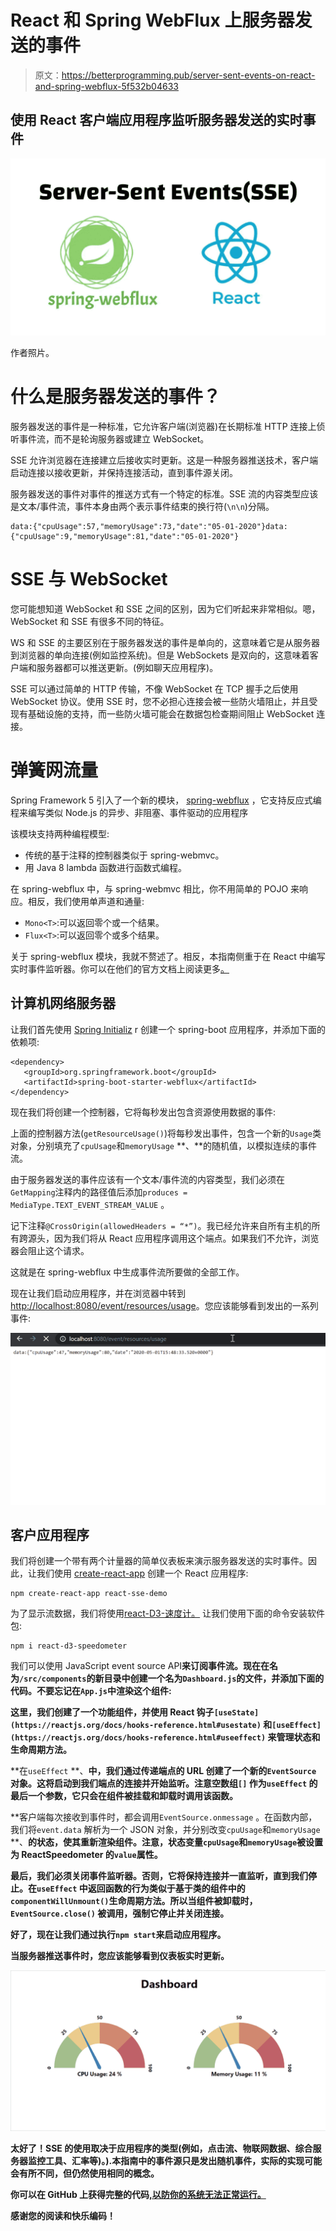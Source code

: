 # React 和 Spring WebFlux 上服务器发送的事件

> 原文：<https://betterprogramming.pub/server-sent-events-on-react-and-spring-webflux-5f532b04633>

## 使用 React 客户端应用程序监听服务器发送的实时事件

![](img/116b464fb33700c96bc40fb4874ce9ca.png)

作者照片。

# 什么是服务器发送的事件？

服务器发送的事件是一种标准，它允许客户端(浏览器)在长期标准 HTTP 连接上侦听事件流，而不是轮询服务器或建立 WebSocket。

SSE 允许浏览器在连接建立后接收实时更新。这是一种服务器推送技术，客户端启动连接以接收更新，并保持连接活动，直到事件源关闭。

服务器发送的事件对事件的推送方式有一个特定的标准。SSE 流的内容类型应该是文本/事件流，事件本身由两个表示事件结束的换行符(`\n\n`)分隔。

```
data:{"cpuUsage":57,"memoryUsage":73,"date":"05-01-2020"}data:{"cpuUsage":9,"memoryUsage":81,"date":"05-01-2020"}
```

# SSE 与 WebSocket

您可能想知道 WebSocket 和 SSE 之间的区别，因为它们听起来非常相似。嗯，WebSocket 和 SSE 有很多不同的特征。

WS 和 SSE 的主要区别在于服务器发送的事件是单向的，这意味着它是从服务器到浏览器的单向连接(例如监控系统)。但是 WebSockets 是双向的，这意味着客户端和服务器都可以推送更新。(例如聊天应用程序)。

SSE 可以通过简单的 HTTP 传输，不像 WebSocket 在 TCP 握手之后使用 WebSocket 协议。使用 SSE 时，您不必担心连接会被一些防火墙阻止，并且受现有基础设施的支持，而一些防火墙可能会在数据包检查期间阻止 WebSocket 连接。

# 弹簧网流量

Spring Framework 5 引入了一个新的模块， [spring-webflux](https://docs.spring.io/spring-framework/docs/5.0.0.BUILD-SNAPSHOT/spring-framework-reference/html/web-reactive.html) ，它支持反应式编程来编写类似 Node.js 的异步、非阻塞、事件驱动的应用程序

该模块支持两种编程模型:

*   传统的基于注释的控制器类似于 spring-webmvc。
*   用 Java 8 lambda 函数进行函数式编程。

在 spring-webflux 中，与 spring-webmvc 相比，你不用简单的 POJO 来响应。相反，我们使用单声道和通量:

*   `Mono<T>`:可以返回零个或一个结果。
*   `Flux<T>`:可以返回零个或多个结果。

关于 spring-webflux 模块，我就不赘述了。相反，本指南侧重于在 React 中编写实时事件监听器。你可以在他们的官方文档上阅读更多[。](https://docs.spring.io/spring-framework/docs/5.0.0.BUILD-SNAPSHOT/spring-framework-reference/html/web-reactive.html)

## 计算机网络服务器

让我们首先使用 [Spring Initializ](https://start.spring.io/) r 创建一个 spring-boot 应用程序，并添加下面的依赖项:

```
<dependency>
   <groupId>org.springframework.boot</groupId>
   <artifactId>spring-boot-starter-webflux</artifactId>
</dependency>
```

现在我们将创建一个控制器，它将每秒发出包含资源使用数据的事件:

上面的控制器方法(`getResourceUsage()`)将每秒发出事件，包含一个新的`Usage`类对象，分别填充了`cpuUsage`和`memoryUsage` **、**的随机值，以模拟连续的事件流。

由于服务器发送的事件应该有一个文本/事件流的内容类型，我们必须在`GetMapping`注释内的路径值后添加`produces = MediaType.TEXT_EVENT_STREAM_VALUE` 。

记下注释`@CrossOrigin(allowedHeaders = “*”)`。我已经允许来自所有主机的所有跨源头，因为我们将从 React 应用程序调用这个端点。如果我们不允许，浏览器会阻止这个请求。

这就是在 spring-webflux 中生成事件流所要做的全部工作。

现在让我们启动应用程序，并在浏览器中转到[http://localhost:8080/event/resources/usage](http://localhost:8080/event/resources/usage)。您应该能够看到发出的一系列事件:

![](img/1448a5d3f7364b957656e896ef69ed05.png)

## 客户应用程序

我们将创建一个带有两个计量器的简单仪表板来演示服务器发送的实时事件。因此，让我们使用 [create-react-app](https://reactjs.org/docs/create-a-new-react-app.html) 创建一个 React 应用程序:

```
npm create-react-app react-sse-demo
```

为了显示流数据，我们将使用[react-D3-速度计。](https://www.npmjs.com/package/react-d3-speedometer) 让我们使用下面的命令安装软件包:

```
npm i react-d3-speedometer
```

我们可以使用 JavaScript event source API**来订阅事件流。现在在名为`/src/components`的新目录中创建一个名为`Dashboard.js`的文件，并添加下面的代码。不要忘记在`App.js`中渲染这个组件:**

**这里，我们创建了一个功能组件，并使用 React 钩子`[useState](https://reactjs.org/docs/hooks-reference.html#usestate)` [](https://reactjs.org/docs/hooks-reference.html#usestate)和`[useEffect](https://reactjs.org/docs/hooks-reference.html#useeffect)` [](https://reactjs.org/docs/hooks-reference.html#useeffect)来管理状态和生命周期方法。**

**在`useEffect` **、**中，我们通过传递端点的 URL 创建了一个新的`EventSource` 对象。这将启动到我们端点的连接并开始监听。注意空数组`[]` 作为`useEffect` 的最后一个参数，它只会在组件被挂载和卸载时调用该函数。**

**客户端每次接收到事件时，都会调用`EventSource.onmessage` 。在函数内部，我们将`event.data` 解析为一个 JSON 对象，并分别改变`cpuUsage`和`memoryUsage` **、**的状态，使其重新渲染组件。注意，状态变量`cpuUsage`和`memoryUsage`被设置为 ReactSpeedometer 的`value`属性。**

**最后，我们必须关闭事件监听器。否则，它将保持连接并一直监听，直到我们停止。在`useEffect` 中返回函数的行为类似于基于类的组件中的`componentWillUnmount()`生命周期方法。所以当组件被卸载时，`EventSource.close()` 被调用，强制它停止并关闭连接。**

**好了，现在让我们通过执行`npm start`来启动应用程序。**

**当服务器推送事件时，您应该能够看到仪表板实时更新。**

**![](img/992d32e95c55cdd4f4c3a8cd85d4ba82.png)**

**太好了！SSE 的使用取决于应用程序的类型(例如，点击流、物联网数据、综合服务器监控工具、汇率等)。).本指南中的事件源只是发出随机事件，实际的实现可能会有所不同，但仍然使用相同的概念。**

**你可以在 GitHub 上获得完整的代码[,以防你的系统无法正常运行。](https://github.com/oshanfernando/sse-react-spring-webflux)**

**感谢您的阅读和快乐编码！**
